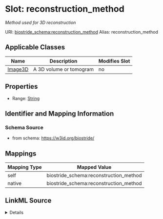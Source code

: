 

# Slot: reconstruction_method 


_Method used for 3D reconstruction_





URI: [biostride_schema:reconstruction_method](https://w3id.org/biostride/schema/reconstruction_method)
Alias: reconstruction_method

<!-- no inheritance hierarchy -->





## Applicable Classes

| Name | Description | Modifies Slot |
| --- | --- | --- |
| [Image3D](Image3D.md) | A 3D volume or tomogram |  no  |






## Properties

* Range: [String](String.md)




## Identifier and Mapping Information






### Schema Source


* from schema: https://w3id.org/biostride/




## Mappings

| Mapping Type | Mapped Value |
| ---  | ---  |
| self | biostride_schema:reconstruction_method |
| native | biostride_schema:reconstruction_method |




## LinkML Source

<details>
```yaml
name: reconstruction_method
description: Method used for 3D reconstruction
from_schema: https://w3id.org/biostride/
rank: 1000
alias: reconstruction_method
owner: Image3D
domain_of:
- Image3D
range: string

```
</details>